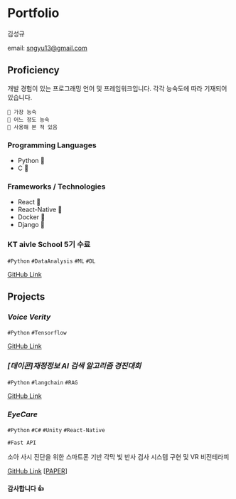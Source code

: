 # Portfolio
김성규

email: sngyu13@gmail.com


## Proficiency
개발 경험이 있는 프로그래밍 언어 및 프레임워크입니다. 
각각 능숙도에 따라 기재되어 있습니다.
```
🥇 가장 능숙
🥈 어느 정도 능숙
🥉 사용해 본 적 있음
```

### Programming Languages
- Python 🥇 
- C 🥈

### Frameworks / Technologies
- React 🥈 
- React-Native 🥈
- Docker 🥉 
- Django 🥉


### KT aivle School 5기 수료
`#Python` `#DataAnalysis` `#ML` `#DL` 

[GitHub Link](https://github.com/Nacho-Cola/KT_aivle_AI_track_5)



## Projects

### _Voice Verity_
`#Python` `#Tensorflow`

[GitHub Link](https://github.com/)


### _[데이콘]재정정보 AI 검색 알고리즘 경진대회_
`#Python` `#langchain` `#RAG`

[GitHub Link](https://github.com/Nacho-Cola/DACON)


### _EyeCare_
`#Python` `#C#` `#Unity` `#React-Native` 

`#Fast API`

소아 사시 진단을 위한 스마트폰 기반 각막 빛 반사 검사 시스템 구현 및 VR 비전테라피

[GitHub Link](https://github.com/Nacho-Cola/AllNewEyeCare) [[PAPER](https://www.dbpia.co.kr/journal/articleDetail?nodeId=NODE11724447)]





#### 감사합니다 👍
